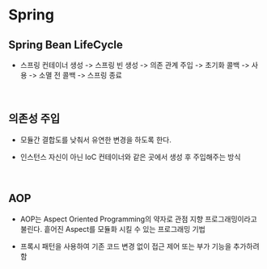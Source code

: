 # Spring

## Spring Bean LifeCycle

- 스프링 컨테이너 생성 -> 스프링 빈 생성 -> 의존 관계 주입 -> 초기화 콜백 -> 사용 -> 소멸 전 콜백 -> 스프링 종료

<br>

## 의존성 주입

- 모듈간 결합도를 낮춰서 유연한 변경을 하도록 한다. 

- 인스턴스 자신이 아닌 IoC 컨테이너와 같은 곳에서 생성 후 주입해주는 방식

<br>

## AOP

- AOP는 Aspect Oriented Programming의 약자로 관점 지향 프로그래밍이라고 불린다. 흩어진 Aspect를 모듈화 시킬 수 있는 프로그래밍 기법

- 프록시 패턴을 사용하여 기존 코드 변경 없이 접근 제어 또는 부가 기능을 추가하려 함